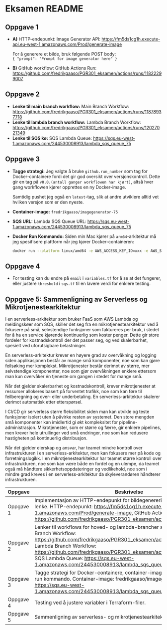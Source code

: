 # Eksamen README

## Oppgave 1

- **A)** HTTP-endepunkt: Image Generator API: https://fm5ds1cg1h.execute-api.eu-west-1.amazonaws.com/Prod/generate-image

  For å generere et bilde, bruk følgende POST body:  
  `{ "prompt": "Prompt for image generator here" }`

- **B)** GitHub workflow: GitHub Actions Run: https://github.com/fredrikgaaso/PGR301_eksamen/actions/runs/11822299007

## Oppgave 2

- **Lenke til main branch workflow:** Main Branch Workflow: https://github.com/fredrikgaaso/PGR301_eksamen/actions/runs/11878937718
- **Lenke til lambda branch workflow:** Lambda Branch Workflow: https://github.com/fredrikgaaso/PGR301_eksamen/actions/runs/12027021349
- **Lenke til SQS kø:** SQS Lambda Queue: https://sqs.eu-west-1.amazonaws.com/244530008913/lambda_sqs_queue_75

## Oppgave 3

- **Tagge strategi:**
  Jeg valgte å bruke `github.run_number` som tag for Docker-containere fordi det gir god oversikt over versjonskontroll. Dette gir en tag på `v0.0.(antall ganger workflowen har kjørt)`, altså hver gang workflowen kjører opprettes en ny Docker-image.

  Samtidig pushet jeg også en `latest`-tag, slik at andre utviklere alltid vet hvilken versjon som er den nyeste.

- **Container-image:** `fredrikgaaso/imagegenerator-75`

- **SQS URL:** Lambda SQS Queue URL: https://sqs.eu-west-1.amazonaws.com/244530008913/lambda_sqs_queue_75

- **Docker Run Kommando:**
  Siden min Mac kjører på `arm64`-arkitektur må jeg spesifisere plattform når jeg kjører Docker-containeren:
  ```sh
  docker run --platform linux/amd64 -e AWS_ACCESS_KEY_ID=xxx -e AWS_SECRET_ACCESS_KEY=yyy -e SQS_QUEUE_URL=<SQS_QUEUE_URL> _dockerhub_user/repo_:tag_ "me on top of a pyramid"
  ```

## Oppgave 4

- For testing kan du endre på `email` i `variables.tf` for å se at det fungerer, eller justere `threshold` i `sqs.tf` til en lavere verdi for enklere testing.

## Oppgave 5: Sammenligning av Serverless og Mikrotjenestearkitektur

I en serverless-arkitektur som bruker FaaS som AWS Lambda og meldingskøer som SQS, skiller det seg fra en mikrotjenestearkitektur ved å fokusere på små, selvstendige funksjoner som faktureres per bruk, i stedet for å ha en service kjørende kontinuerlig som koster penger. Dette gir store fordeler for kostnadskontroll der det passer seg, og ved skalerbarhet, spesielt ved uforutsigbare belastninger.

En serverless-arkitektur krever en høyere grad av overvåkning og logging siden applikasjonen består av mange små komponenter, noe som kan gjøre feilsøking mer komplekst. Mikrotjenester består derimot av større, mer selvstendige komponenter, noe som gjør overvåkningen enklere ettersom man kun overvåker én tjeneste om gangen i stedet for mange små.

Når det gjelder skalerbarhet og kostnadskontroll, krever mikrotjenester at ressurser allokeres basert på forventet trafikk, noe som kan føre til feilberegning og over- eller underbetaling. En serverless-arkitektur skalerer derimot automatisk etter etterspørsel.

I CI/CD gir serverless større fleksibilitet siden man kan utvikle og teste funksjoner isolert uten å påvirke resten av systemet. Den store mengden små komponenter kan imidlertid gi økt kompleksitet for pipeline-administrasjon. Mikrotjenester, som er større og færre, gir enklere pipelines, men krever hele utrullinger ved små endringer, noe som kan redusere hastigheten på kontinuerlig distribusjon.

Når det gjelder eierskap og ansvar, har teamet mindre kontroll over infrastrukturen i en serverless-arkitektur, men kan fokusere mer på kode og forretningslogikk. I en mikrotjenestearkitektur har teamet større kontroll over infrastrukturen, noe som kan være både en fordel og en ulempe, da teamet også må håndtere sikkerhetsoppdateringer og vedlikehold, noe som i mindre grad kreves i en serverless-arkitektur da skyleverandøren håndterer infrastrukturen.


| Oppgave | Beskrivelse                                                                                                                                                                                                                                                                                                                                                           |
|---------|-----------------------------------------------------------------------------------------------------------------------------------------------------------------------------------------------------------------------------------------------------------------------------------------------------------------------------------------------------------------------|
| Oppgave 1 | Implementasjon av HTTP-endepunkt for bildegenerering og GitHub workflow-lenke. HTTP-endepunkt: https://fm5ds1cg1h.execute-api.eu-west-1.amazonaws.com/Prod/generate-image, GitHub Actions Run: https://github.com/fredrikgaaso/PGR301_eksamen/actions/runs/11822299007.                                                                                               |
| Oppgave 2 | Lenker til workflows for hoved- og lambda-brancher samt SQS-kø. Main Branch Workflow: https://github.com/fredrikgaaso/PGR301_eksamen/actions/runs/11878937718, Lambda Branch Workflow: https://github.com/fredrikgaaso/PGR301_eksamen/actions/runs/11879037325, SQS Lambda Queue: https://sqs.eu-west-1.amazonaws.com/244530008913/lambda_sqs_queue_75. |
| Oppgave 3 | Tagge strategi for Docker-containere, container-image informasjon og Docker run kommando. Container-image: fredrikgaaso/imagegenerator-75 SQS lenke: https://sqs.eu-west-1.amazonaws.com/244530008913/lambda_sqs_queue_75.                                                                                                                                            |
| Oppgave 4 | Testing ved å justere variabler i Terraform-filer.                                                                                                                                                                                                                                                                                                                    |
| Oppgave 5 | Sammenligning av serverless- og mikrotjenestearkitekturer.                                                                                                                                                                                                                                                                                                            |
